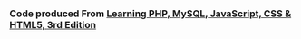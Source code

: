 ### Code produced From [Learning PHP, MySQL, JavaScript, CSS & HTML5, 3rd Edition](http://shop.oreilly.com/product/0636920033004.do)
